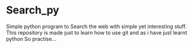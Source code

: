 # Search_py
Simple python program to Search the web with simple yet interesting stuff.
This repository is made just to learn how to use git
and as i have just learnt python
So practise...

